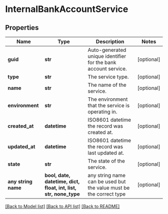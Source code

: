 # InternalBankAccountService


## Properties
Name | Type | Description | Notes
------------ | ------------- | ------------- | -------------
**guid** | **str** | Auto-generated unique identifier for the bank account service. | [optional] 
**type** | **str** | The service type. | [optional] 
**name** | **str** | The name of the service. | [optional] 
**environment** | **str** | The environment that the service is operating in. | [optional] 
**created_at** | **datetime** | ISO8601 datetime the record was created at. | [optional] 
**updated_at** | **datetime** | ISO8601 datetime the record was last updated at. | [optional] 
**state** | **str** | The state of the service. | [optional] 
**any string name** | **bool, date, datetime, dict, float, int, list, str, none_type** | any string name can be used but the value must be the correct type | [optional]

[[Back to Model list]](../README.md#documentation-for-models) [[Back to API list]](../README.md#documentation-for-api-endpoints) [[Back to README]](../README.md)


